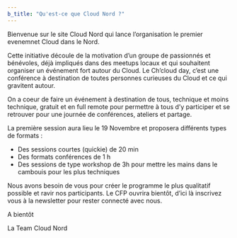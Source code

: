 ```yaml
---
b_title: "Qu'est-ce que Cloud Nord ?"
---
```


Bienvenue sur le site Cloud Nord qui lance l’organisation le premier evenemnet Cloud dans le Nord.

Cette initiative découle de la motivation d’un groupe de passionnés et bénévoles, déjà impliqués dans des meetups locaux et qui souhaitent organiser un événement fort autour du Cloud.
Le Ch’cloud day, c’est une conférence à destination de toutes personnes curieuses du Cloud et ce qui gravitent autour. 

On a coeur de faire un événement à destination de tous, technique et moins technique, gratuit et en full remote pour permettre à tous d’y participer et se retrouver pour une journée de conférences, ateliers et partage.

La première session aura lieu le 19 Novembre et proposera différents types de formats :
- Des sessions courtes (quickie) de 20 min
- Des formats conférences de 1 h
- Des sessions de type workshop de 3h pour mettre les mains dans le cambouis pour les plus techniques

Nous avons besoin de vous pour créer le programme le plus qualitatif possible et ravir nos participants. Le CFP ouvrira bientôt, d’ici là inscrivez vous à la newsletter pour rester connecté avec nous.

A bientôt

La Team Cloud Nord
